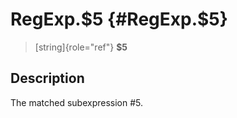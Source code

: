 RegExp.\$5 {#RegExp.$5}
==========

> [string]{role="ref"} **\$5**

Description
-----------

The matched subexpression \#5.
